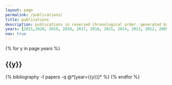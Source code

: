 ```yaml
---
layout: page
permalink: /publications/
title: publications
description: publications in reversed chronological order. generated by jekyll-scholar.
years: [2021,2020, 2019, 2018, 2017, 2016, 2015, 2014, 2013, 2012, 2005]
nav: true
---
```


<div class="publications">

{% for y in page.years %}
  <h2 class="year">{{y}}</h2>
  {% bibliography -f papers -q @*[year={{y}}]* %}
{% endfor %}

</div>
